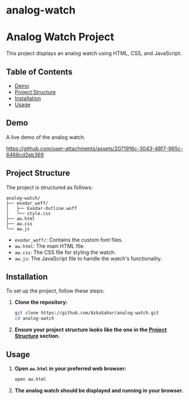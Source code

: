 # analog-watch

# Analog Watch Project

This project displays an analog watch using HTML, CSS, and JavaScript.

## Table of Contents
- [Demo](#demo)
- [Project Structure](#project-structure)
- [Installation](#installation)
- [Usage](#usage)

## Demo
A live demo of the analog watch.



https://github.com/user-attachments/assets/2071916c-3043-48f7-965c-6468cd2eb369



## Project Structure
The project is structured as follows:
```
analog-watch/
├── exodar_woff/
│   ├── Exodar-Outline.woff
│   └── style.css
├── aw.html
├── aw.css
└── aw.js
```

- `exodar_woff/`: Contains the custom font files.
- `aw.html`: The main HTML file.
- `aw.css`: The CSS file for styling the watch.
- `aw.js`: The JavaScript file to handle the watch's functionality.

## Installation
To set up the project, follow these steps:

1. **Clone the repository:**
   ```bash
   git clone https://github.com/AzkaSahar/analog-watch.git
   cd analog-watch
   ```

2. **Ensure your project structure looks like the one in the [Project Structure](#project-structure) section.**

## Usage
1. **Open `aw.html` in your preferred web browser:**
   ```bash
   open aw.html
   ```

2. **The analog watch should be displayed and running in your browser.**


